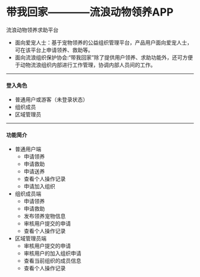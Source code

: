 带我回家————流浪动物领养APP
=====
流浪动物领养求助平台</br>
* 面向爱宠人士：基于宠物领养的公益组织管理平台，产品用户面向爱宠人士，可在该平台上申请领养、救助等。</br>
* 面向流浪组织保护协会:“带我回家”除了提供用户领养、求助功能外，还可方便于动物流浪组织内部进行工作管理，协调内部人员间的工作。

***
#### 登入角色
* 普通用户或游客（未登录状态）
* 组织成员
* 区域管理员

***
#### 功能简介
- 普通用户端
    - 申请领养
    - 申请救助
    - 申请送养
    - 查看个人操作记录
    - 申请加入组织
- 组织成员端
    - 申请领养
    - 申请救助
    - 发布领养宠物信息
    - 审核用户提交的申请
    - 查看个人操作记录
- 区域管理员端
    - 审核用户提交的申请
    - 审核用户的加入组织申请
    - 查看当前组织的成员信息
    - 查看个人操作记录


